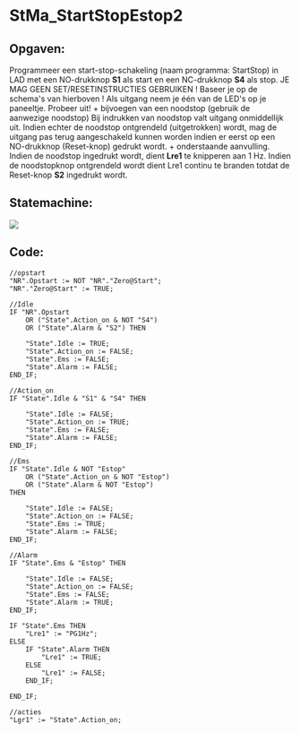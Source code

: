 # StMa_StartStopEstop2
## Opgaven:
Programmeer een start-stop-schakeling (naam programma: StartStop) in LAD met een
NO-drukknop **S1** als start en een NC-drukknop **S4** als stop. JE MAG GEEN SET/RESETINSTRUCTIES GEBRUIKEN ! Baseer je op de schema's van hierboven !
Als uitgang neem je één van de LED's op je paneeltje. Probeer uit! + bijvoegen van een noodstop (gebruik de aanwezige noodstop)
Bij indrukken van noodstop valt uitgang onmiddellijk uit. Indien echter de noodstop
ontgrendeld (uitgetrokken) wordt, mag de uitgang pas terug aangeschakeld kunnen worden
indien er eerst op een NO-drukknop (Reset-knop) gedrukt wordt. + onderstaande aanvulling.
Indien de noodstop ingedrukt wordt, dient **Lre1** te knipperen aan 1 Hz. Indien de
noodstopknop ontgrendeld wordt dient Lre1 continu te branden totdat de Reset-knop **S2**
ingedrukt wordt.

## Statemachine:
![](https://i.ibb.co/b7g98g4/Oefeningen-St-Ma-Start-Stop-Estop2.jpg)

## Code:
```SCL
//opstart
"NR".Opstart := NOT "NR"."Zero@Start";
"NR"."Zero@Start" := TRUE;

//Idle
IF "NR".Opstart
    OR ("State".Action_on & NOT "S4")
    OR ("State".Alarm & "S2") THEN
    
    "State".Idle := TRUE;
    "State".Action_on := FALSE;
    "State".Ems := FALSE;
    "State".Alarm := FALSE;
END_IF;

//Action_on
IF "State".Idle & "S1" & "S4" THEN
    
    "State".Idle := FALSE;
    "State".Action_on := TRUE;
    "State".Ems := FALSE;
    "State".Alarm := FALSE;
END_IF;

//Ems
IF "State".Idle & NOT "Estop"
    OR ("State".Action_on & NOT "Estop")
    OR ("State".Alarm & NOT "Estop")
THEN
    
    "State".Idle := FALSE;
    "State".Action_on := FALSE;
    "State".Ems := TRUE;
    "State".Alarm := FALSE;
END_IF;

//Alarm
IF "State".Ems & "Estop" THEN
    
    "State".Idle := FALSE;
    "State".Action_on := FALSE;
    "State".Ems := FALSE;
    "State".Alarm := TRUE;
END_IF;

IF "State".Ems THEN
    "Lre1" := "PG1Hz";
ELSE
    IF "State".Alarm THEN
        "Lre1" := TRUE;
    ELSE
        "Lre1" := FALSE;
    END_IF;

END_IF;

//acties
"Lgr1" := "State".Action_on;
```
